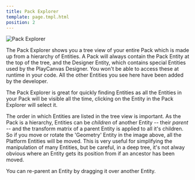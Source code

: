 ```yaml
---
title: Pack Explorer
template: page.tmpl.html
position: 2
---
```


![Pack Explorer](/images/platform/pack_explorer.png "Explore packs to discover their secrets")

The Pack Explorer shows you a tree view of your entire Pack which is made up from a hierarchy of Entities. A Pack will always contain the Pack Entity at the top of the tree, and the Designer Entity, which contains special Entities used by the PlayCanvas Designer. You won't be able to access these at runtime in your code. All the other Entities you see here have been added by the developer.

The Pack Explorer is great for quickly finding Entities as all the Entities in your Pack will be visible all the time, clicking on the Entity in the Pack Explorer will select it.

The order in which Entities are listed in the tree view is important. As the Pack is a hierarchy, Entities can be *children* of another Entity -- their *parent* -- and the transform matrix of a parent Entity is applied to all it's children. So if you move or rotate the 'Geometry' Entity in the image above, all the Platform Entities will be moved. This is very useful for simplifying the manipulation of many Entities, but be careful, in a deep tree,
it's not alway obvious where an Entity gets its position from if an ancestor has been moved.

You can re-parent an Entity by dragging it over another Entity.
